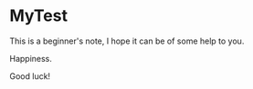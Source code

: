# MyTest

This is a beginner's note, I hope it can be of some help to you.  

Happiness.

Good luck!  

